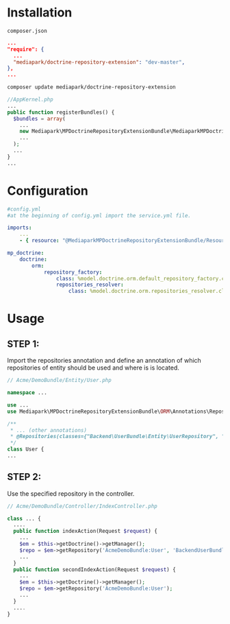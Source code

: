 # Installation

```composer.json```
```json
...
"require": {
  ...
  "mediapark/doctrine-repository-extension": "dev-master",
},
...
```

```sh
composer update mediapark/doctrine-repository-extension
```

```php
//AppKernel.php
...
public function registerBundles() {
  $bundles = array(
    ...
    new Mediapark\MPDoctrineRepositoryExtensionBundle\MediaparkMPDoctrineRepositoryExtensionBundle(),
    ...
  );
  ...
}
...
```

# Configuration

```yaml
#config.yml
#at the beginning of config.yml import the service.yml file.

imports:
    ...
    - { resource: "@MediaparkMPDoctrineRepositoryExtensionBundle/Resources/config/services.yml" }

mp_doctrine: 
    doctrine: 
        orm: 
            repository_factory: 
                class: %model.doctrine.orm.default_repository_factory.class% 
                repositories_resolver: 
                    class: %model.doctrine.orm.repositories_resolver.class%
```

# Usage

STEP 1:
--------
Import the repositories annotation and define an annotation of which repositories of entity should be used and where is is located.

```php
// Acme/DemoBundle/Entity/User.php

namespace ...

use ...
use Mediapark\MPDoctrineRepositoryExtensionBundle\ORM\Annotations\Repositories;

/**
 * ... (other annotations)
 * @Repositories(classes={"Backend\UserBundle\Entity\UserRepository", "Api\UserBundle\Entity\UserRepository"})
 */
class User {
...  

```

STEP 2:
--------
Use the specified repository in the controller.

```php
// Acme/DemoBundle/Controller/IndexController.php

class ... {
  ....
  public function indexAction(Request $request) {
    ...
    $em = $this->getDoctrine()->getManager();
    $repo = $em->getRepository('AcmeDemoBundle:User', 'BackendUserBundle');
    ...
  }
  public function secondIndexAction(Request $request) {
    ...
    $em = $this->getDoctrine()->getManager();
    $repo = $em->getRepository('AcmeDemoBundle:User');
    ...
  }
  ....
}

```